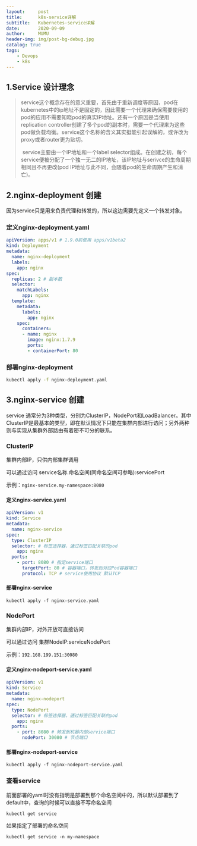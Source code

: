 ```yaml
---
layout:     post
title:      k8s-service详解
subtitle:   Kubernetes-service详解
date:       2020-09-09
author:     MUMU
header-img: img/post-bg-debug.jpg
catalog: true
tags:
    - Devops
    - k8s
---
```


## 1.Service 设计理念

> ​		service这个概念存在的意义重要，首先由于重新调度等原因，pod在kubernetes中的ip地址不是固定的，因此需要一个代理来确保需要使用的pod的应用不需要知晓pod的真实IP地址。还有一个原因是当使用replication controller创建了多个pod的副本时，需要一个代理来为这些pod做负载均衡。service这个名称的含义其实挺能引起误解的，或许改为proxy或者router更为贴切。
>
> ​		service主要由一个IP地址和一个label selector组成。在创建之初，每个service便被分配了一个独一无二的IP地址，该IP地址与serivce的生命周期相同且不再更改(pod IP地址与此不同，会随着pod的生命周期产生和消亡)。

## 2.nginx-deployment 创建

因为service只是用来负责代理和转发的，所以这边需要先定义一个转发对象。

### 定义nginx-deployment.yaml

```yaml
apiVersion: apps/v1 # 1.9.0前使用 apps/v1beta2
kind: Deployment
metadata:
  name: nginx-deployment
  labels:
    app: nginx
spec:
  replicas: 2 # 副本数
  selector:
    matchLabels:
      app: nginx
  template:
    metadata:
      labels:
        app: nginx
    spec:
      containers:
      - name: nginx
        image: nginx:1.7.9
        ports:
        - containerPort: 80
```

### 部署nginx-deployment

```sh
kubectl apply -f nginx-deployment.yaml
```

## 3.nginx-service 创建

service 通常分为3种类型，分别为ClusterIP，NodePort和LoadBalancer。其中ClusterIP是最基本的类型，即在默认情况下只能在集群内部进行访问；另外两种则与实现从集群外部路由有着密不可分的联系。

### ClusterIP

集群内部IP，只供内部集群调用

可以通过访问 service名称.命名空间(同命名空间可参略):servicePort

示例：`nginx-service.my-namespace:8080`

#### 定义nginx-service.yaml

```yaml
apiVersion: v1
kind: Service
metadata:
  name: nginx-service
spec:
  type: ClusterIP
  selector: # 标签选择器，通过标签匹配关联的pod
    app: nginx
  ports:
    - port: 8080 # 指定service端口
      targetPort: 80 # 容器端口，转发到对应Pod容器端口
      protocol: TCP # service使用协议 默认TCP
```

#### 部署nginx-service

```shell
kubectl apply -f nginx-service.yaml
```

### NodePort

集群内部IP，对外开放可直接访问

可以通过访问 集群NodeIP:serviceNodePort

示例：`192.168.199.151:30080`

#### 定义nginx-nodeport-service.yaml

```yaml
apiVersion: v1
kind: Service
metadata:
  name: nginx-nodeport
spec:
  type: NodePort
  selector: # 标签选择器，通过标签匹配关联的pod
    app: nginx
  ports:
    - port: 8080 # 转发到机器内部service端口
      nodePort: 30080 # 节点端口
```

#### 部署nginx-nodeport-service

```shell
kubectl apply -f nginx-nodeport-service.yaml
```

### 查看service

前面部署的yaml时没有指明是部署到那个命名空间中的，所以默认部署到了default中，查询的时候可以直接不写命名空间

```shell
kubectl get service 
```

如果指定了部署的命名空间

```shell
kubectl get service -n my-namespace
```

